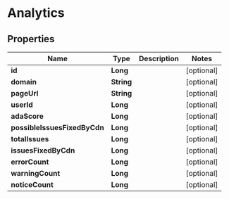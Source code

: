 

# Analytics


## Properties

| Name | Type | Description | Notes |
|------------ | ------------- | ------------- | -------------|
|**id** | **Long** |  |  [optional] |
|**domain** | **String** |  |  [optional] |
|**pageUrl** | **String** |  |  [optional] |
|**userId** | **Long** |  |  [optional] |
|**adaScore** | **Long** |  |  [optional] |
|**possibleIssuesFixedByCdn** | **Long** |  |  [optional] |
|**totalIssues** | **Long** |  |  [optional] |
|**issuesFixedByCdn** | **Long** |  |  [optional] |
|**errorCount** | **Long** |  |  [optional] |
|**warningCount** | **Long** |  |  [optional] |
|**noticeCount** | **Long** |  |  [optional] |



